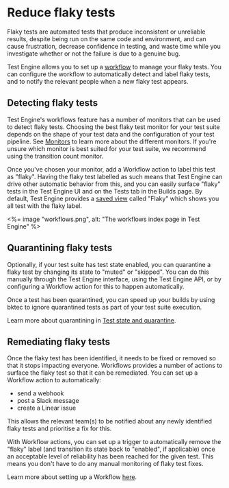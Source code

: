 # Reduce flaky tests

Flaky tests are automated tests that produce inconsistent or unreliable results, despite being run on the same code and environment, and can cause frustration, decrease confidence in testing, and waste time while you investigate whether or not the failure is due to a genuine bug.

Test Engine allows you to set up a [workflow](/docs/test-engine/workflows) to manage your flaky tests. You can configure the workflow to automatically detect and label flaky tests, and to notify the relevant people when a new flaky test appears.

## Detecting flaky tests

Test Engine's workflows feature has a number of monitors that can be used to detect flaky tests. Choosing the best flaky test monitor for your test suite depends on the shape of your test data and the configuration of your test pipeline. See [Monitors](/docs/test-engine/workflows/monitors) to learn more about the different monitors. If you're unsure which monitor is best suited for your test suite, we recommend using the transition count monitor.

Once you've chosen your monitor, add a Workflow action to label this test as "flaky". Having the flaky test labelled as such means that Test Engine can drive other automatic behavior from this, and you can easily surface "flaky" tests in the Test Engine UI and on the Tests tab in the Builds page. By default, Test Engine provides a [saved view](/docs/test-engine/test-suites/saved-views) called "Flaky" which shows you all test with the flaky label.

<%= image "workflows.png", alt: "The workflows index page in Test Engine" %>

## Quarantining flaky tests

Optionally, if your test suite has test state enabled, you can quarantine a flaky test by changing its state to "muted" or "skipped". You can do this manually through the Test Engine interface, using the Test Engine API, or by configuring a Workflow action for this to happen automatically.

Once a test has been quarantined, you can speed up your builds by using bktec to ignore quarantined tests as part of your test suite execution.

Learn more about quarantining in [Test state and quarantine](/docs/test-engine/test-suites/test-state-and-quarantine).

## Remediating flaky tests

Once the flaky test has been identified, it needs to be fixed or removed so that it stops impacting everyone. Workflows provides a number of actions to surface the flaky test so that it can be remediated. You can set up a Workflow action to automatically:

- send a webhook
- post a Slack message
- create a Linear issue

This allows the relevant team(s) to be notified about any newly identified flaky tests and prioritise a fix for this.

With Workflow actions, you can set up a trigger to automatically remove the "flaky" label (and transition its state back to "enabled", if applicable) once an acceptable level of reliability has been reached for the given test. This means you don't have to do any manual monitoring of flaky test fixes.

Learn more about setting up a Workflow [here](/docs/test-engine/workflows).
